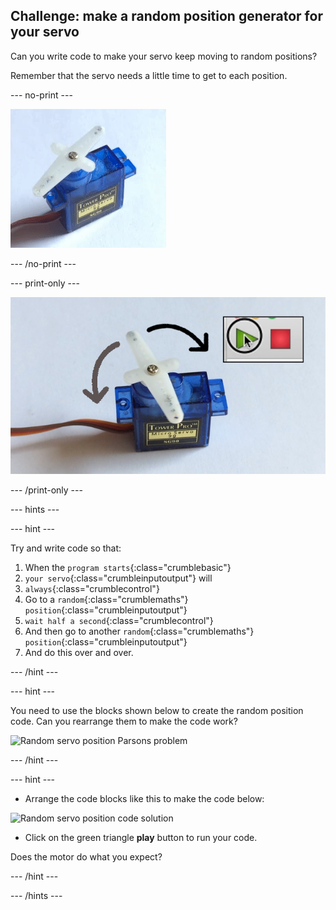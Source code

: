 ## Challenge: make a random position generator for your servo

Can you write code to make your servo keep moving to random positions?

Remember that the servo needs a little time to get to each position.

--- no-print ---

![Random servo movement](images/random_servo_movement.gif)

--- /no-print ---

--- print-only ---

![Random servo movement](images/random_servo_movement.png)

--- /print-only ---

--- hints ---

--- hint ---

Try and write code so that:
1. When the `program starts`{:class="crumblebasic"}
1. `your servo`{:class="crumbleinputoutput"} will
1. `always`{:class="crumblecontrol"}
1. Go to a `random`{:class="crumblemaths"} `position`{:class="crumbleinputoutput"}
1.  `wait half a second`{:class="crumblecontrol"}
1. And then go to another `random`{:class="crumblemaths"} `position`{:class="crumbleinputoutput"}
1. And do this over and over.

--- /hint ---

--- hint ---

You need to use the blocks shown below to create the random position code. Can you rearrange them to make the code work?

![Random servo position Parsons problem](images/step8challengeSequence_parsons.png)

--- /hint ---

--- hint ---

* Arrange the code blocks like this to make the code below:

![Random servo position code solution](images/step8challengeSequence_solution.png)

* Click on the green triangle **play** button to run your code.

Does the motor do what you expect?

--- /hint ---

--- /hints ---
